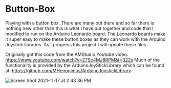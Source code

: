 # Button-Box

Playing with a button box.  There are many out there and so far there is nothing new other than this is what I have put together and code that I modified to run on the Arduino Leonardo board.  The Leonardo boards make it super easy to make these button boxes as they can work with the Arduino Joystick libraries.  As I progress this project I will update these files.

Originally got this code from the AMStudio Youtube video. https://www.youtube.com/watch?v=Z7Sc4MJ8RPM&t=322s
Much of the functionality is provided by the ArduinoJoyStickLibrary which can be found at: https://github.com/MHeironimus/ArduinoJoystickLibrary


![Screen Shot 2021-11-17 at 2 43 36 PM](https://user-images.githubusercontent.com/8271391/142297145-07473987-9af5-4001-9642-0791aab14b3a.png)
